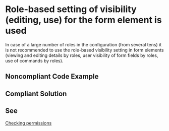 # Role-based setting of visibility (editing, use) for the form element is used

In case of a large number of roles in the configuration (from several
tens) it is not recommended to use the role-based visibility setting in
form elements (viewing and editing details by roles,
user visibility of form fields by roles, use of commands by
roles).

## Noncompliant Code Example

## Compliant Solution

## See

[Checking permissions](https://its.1c.ru/db/v8std#content:737:hdoc:1)